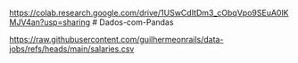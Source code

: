 https://colab.research.google.com/drive/1USwCdItDm3_cObqVpo9SEuA0lKMJV4an?usp=sharing # Dados-com-Pandas

https://raw.githubusercontent.com/guilhermeonrails/data-jobs/refs/heads/main/salaries.csv
